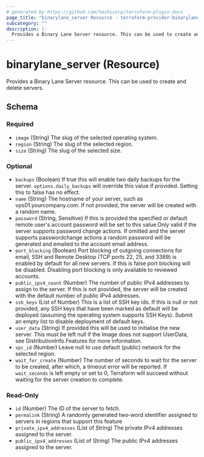 ```yaml
---
# generated by https://github.com/hashicorp/terraform-plugin-docs
page_title: "binarylane_server Resource - terraform-provider-binarylane"
subcategory: ""
description: |-
  Provides a Binary Lane Server resource. This can be used to create and delete servers.
---
```


# binarylane_server (Resource)

Provides a Binary Lane Server resource. This can be used to create and delete servers.



<!-- schema generated by tfplugindocs -->
## Schema

### Required

- `image` (String) The slug of the selected operating system.
- `region` (String) The slug of the selected region.
- `size` (String) The slug of the selected size.

### Optional

- `backups` (Boolean) If true this will enable two daily backups for the server. `options.daily_backups` will override this value if provided. Setting this to false has no effect.
- `name` (String) The hostname of your server, such as vps01.yourcompany.com. If not provided, the server will be created with a random name.
- `password` (String, Sensitive) If this is provided the specified or default remote user's account password will be set to this value.Only valid if the server supports password change actions. If omitted and the server supports passwordchange actions a random password will be generated and emailed to the account email address.
- `port_blocking` (Boolean) Port blocking of outgoing connections for email, SSH and Remote Desktop (TCP ports 22, 25, and 3389) is enabled by default for all new servers. If this is false port blocking will be disabled. Disabling port blocking is only available to reviewed accounts.
- `public_ipv4_count` (Number) The number of public IPv4 addresses to assign to the server. If this is not provided, the server will be created with the default number of public IPv4 addresses.
- `ssh_keys` (List of Number) This is a list of SSH key ids. If this is null or not provided, any SSH keys that have been marked as default will be deployed (assuming the operating system supports SSH Keys). Submit an empty list to disable deployment of default keys.
- `user_data` (String) If provided this will be used to initialise the new server. This must be left null if the Image does not support UserData, see DistributionInfo.Features for more information.
- `vpc_id` (Number) Leave null to use default (public) network for the selected region.
- `wait_for_create` (Number) The number of seconds to wait for the server to be created, after which, a timeout error will be reported. If `wait_seconds` is left empty or set to 0, Terraform will succeed without waiting for the server creation to complete.

### Read-Only

- `id` (Number) The ID of the server to fetch.
- `permalink` (String) A randomly generated two-word identifier assigned to servers in regions that support this feature
- `private_ipv4_addresses` (List of String) The private IPv4 addresses assigned to the server.
- `public_ipv4_addresses` (List of String) The public IPv4 addresses assigned to the server.

